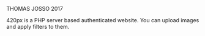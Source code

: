 THOMAS JOSSO
2017

420px is a PHP server based authenticated website.
You can upload images and apply filters to them.